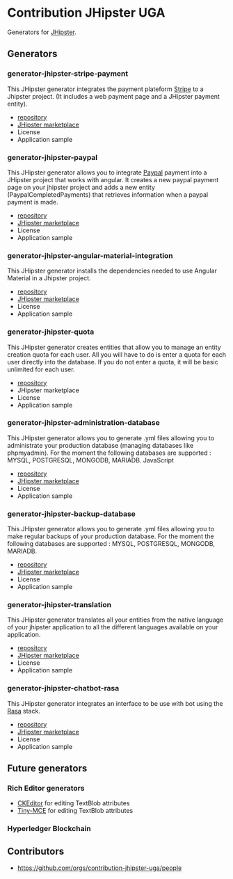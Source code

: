 # Contribution JHipster UGA
Generators for [JHipster](https://www.jhipster.tech).

## Generators
### generator-jhipster-stripe-payment
This JHipster generator integrates the payment plateform [Stripe](https://stripe.com) to a Jhipster project. (It includes a web payment page and a JHipster payment entity).
+ [repository](https://github.com/contribution-jhipster-uga/generator-jhipster-stripe-payment)
+ [JHipster marketplace](https://www.jhipster.tech/modules/marketplace/#/details/generator-jhipster-stripe-payment)
+ License
+ Application sample


### generator-jhipster-paypal
This JHipster generator allows you to integrate [Paypal](https://developer.paypal.com) payment into a JHipster project that works with angular. It creates a new paypal payment page on your jhipster project and adds a new entity (PaypalCompletedPayments) that retrieves information when a paypal payment is made.
+ [repository](https://github.com/contribution-jhipster-uga/generator-jhipster-paypal)
+ [JHipster marketplace](https://www.jhipster.tech/modules/marketplace/#/details/generator-jhipster-paypal)
+ License
+ Application sample

### generator-jhipster-angular-material-integration
This JHipster generator installs the dependencies needed to use Angular Material in a Jhipster project.
+ [repository](https://github.com/contribution-jhipster-uga/generator-jhipster-angular-material-integration)
+ [JHipster marketplace](https://www.jhipster.tech/modules/marketplace/#/details/generator-jhipster-angular-material-integration)
+ License
+ Application sample

### generator-jhipster-quota
This JHipster generator creates entities that allow you to manage an entity creation quota for each user. All you will have to do is enter a quota for each user directly into the database. If you do not enter a quota, it will be basic unlimited for each user. 
+ [repository](https://www.jhipster.tech/modules/marketplace/#/details/generator-jhipster-quota)
+ JHipster marketplace
+ License
+ Application sample

### generator-jhipster-administration-database
This JHipster generator allows you to generate .yml files allowing you to administrate your production database (managing databases like phpmyadmin). For the moment the following databases are supported : MYSQL, POSTGRESQL, MONGODB, MARIADB.
JavaScript
+ [repository](https://github.com/contribution-jhipster-uga/generator-jhipster-administration-database)
+ [JHipster marketplace](https://www.jhipster.tech/modules/marketplace/#/details/generator-jhipster-administration-database)
+ License
+ Application sample

### generator-jhipster-backup-database
This JHipster generator allows you to generate .yml files allowing you to make regular backups of your production database. For the moment the following databases are supported : MYSQL, POSTGRESQL, MONGODB, MARIADB. 
+ [repository](https://github.com/contribution-jhipster-uga/generator-jhipster-backup-database)
+ [JHipster marketplace](https://www.jhipster.tech/modules/marketplace/#/details/generator-jhipster-database-backup)
+ License
+ Application sample

### generator-jhipster-translation
This JHipster generator translates all your entities from the native language of your jhipster application to all the different languages available on your application. 
+ [repository](https://github.com/contribution-jhipster-uga/generator-jhipster-translation)
+ [JHipster marketplace](https://www.jhipster.tech/modules/marketplace/#/details/generator-jhipster-translation)
+ License
+ Application sample

### generator-jhipster-chatbot-rasa
This JHipster generator integrates an interface to be use with bot using the [Rasa](https://rasa.com/) stack.
+ [repository](https://github.com/contribution-jhipster-uga/generator-jhipster-chatbot-rasa)
+ [JHipster marketplace](https://www.jhipster.tech/modules/marketplace/#/details/generator-jhipster-chatbot-rasa)
+ License
+ Application sample

## Future generators
### Rich Editor generators
 + [CKEditor](https://ckeditor.com/) for editing TextBlob attributes
 + [Tiny-MCE](https://www.tiny.cloud/) for editing TextBlob attributes

### Hyperledger Blockchain

## Contributors
+ https://github.com/orgs/contribution-jhipster-uga/people

